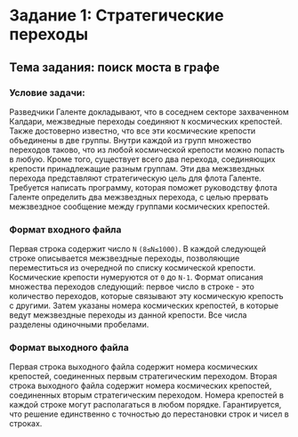 # Задание 1: Стратегические переходы

## Тема задания: поиск моста в графе

### Условие задачи:

Разведчики Галенте докладывают, что в соседнем секторе захваченном Калдари, межзведные переходы соединяют `N` космических крепостей. Также достоверно известно, что все эти космические крепости объединены в две группы. Внутри каждой из групп множество переходов таково, что из любой космической крепости можно попасть в любую. Кроме того, существует всего два перехода, соединяющих крепости принадлежащие разным группам. Эти два межзвездных перехода представляют стратегическую цель для флота Галенте.
Требуется написать программу, которая поможет руководству флота Галенте определить два межзвездных перехода, с целью прервать межзвездное сообщение между группами космических крепостей.

### Формат входного файла

Первая строка содержит число `N` `(8≤N≤1000)`. В каждой следующей строке описывается межзвездные переходы, позволяющие переместиться из очередной по списку космической крепости. Космические крепости нумеруются от `0` до `N-1`. Формат описания множества переходов следующий: первое число в строке - это количество переходов, которые связывают эту космическую крепость с другими. Затем указаны номера космических крепостей, в которые ведут межзвездные переходы из данной крепости. Все числа разделены одиночными пробелами.

### Формат выходного файла

Первая строка выходного файла содержит номера космических крепостей, соединенных первым стратегическим переходом. Вторая строка выходного файла содержит номера космических крепостей, соединенных вторым стратегическим переходом.
Номера крепостей в каждой строке могут располагаться в любом порядке. Гарантируется, что решение единственно с точностью до перестановки строк и чисел в строках.